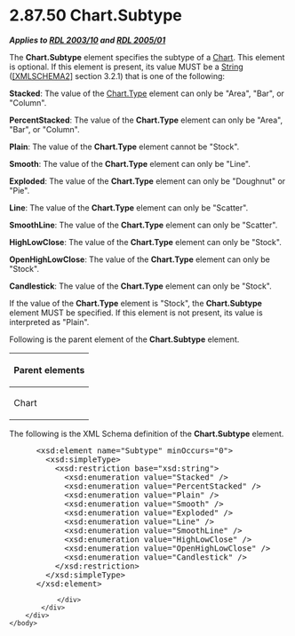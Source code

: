 <html dir="LTR" xmlns:mshelp="http://msdn.microsoft.com/mshelp" xmlns:ddue="http://ddue.schemas.microsoft.com/authoring/2003/5" xmlns:xlink="http://www.w3.org/1999/xlink" xmlns:tool="http://www.microsoft.com/tooltip">
    <head>
        <meta http-equiv="Content-Type" content="text/html; CHARSET=utf-8"></meta>
        <meta name="save" content="history"></meta>
        <title>2.87.50 Chart.Subtype</title>
        <xml>
            <mshelp:toctitle title="2.87.50 Chart.Subtype"></mshelp:toctitle>
            <mshelp:rltitle title="[MS-RDL]: Chart.Subtype"></mshelp:rltitle>
            <mshelp:keyword index="A" term="ad30a64a-072d-4e5f-b974-596b680efc53"></mshelp:keyword>
            <mshelp:attr name="DCSext.ContentType" value="open specification"></mshelp:attr>
            <mshelp:attr name="AssetID" value="ad30a64a-072d-4e5f-b974-596b680efc53"></mshelp:attr>
            <mshelp:attr name="TopicType" value="kbRef"></mshelp:attr>
            <mshelp:attr name="DCSext.Title" value="[MS-RDL]: Chart.Subtype" />
        </xml>
    </head>
    <body>
        <div id="header">
            <h1 class="heading">2.87.50 Chart.Subtype</h1>
        </div>
        <div id="mainSection">
            <div id="mainBody">
                <div id="allHistory" class="saveHistory"></div>
                <div id="sectionSection0" class="section" name="collapseableSection">
                    

<p><b><i>Applies to </i></b><a href="a7e2ad00-07c8-4f6d-80ab-3ad55df7b233.html"><b><i>RDL 2003/10</i></b></a><b>
<i>and </i></b><a href="3ebe2912-4958-4832-b391-cad1f5e13338.html"><b><i>RDL 2005/01</i></b></a></p>

<p>The <b>Chart.Subtype</b> element specifies the subtype of a <a href="b0ab5524-7eb2-47a7-a4d3-230f5c8c5526.html">Chart</a>. This element is
optional. If this element is present, its value MUST be a <a href="1ed81ef3-a683-45e3-aaad-bd2bbe71bc3d.html">String</a> (<a href="https://go.microsoft.com/fwlink/?LinkId=90610">[XMLSCHEMA2]</a> section
3.2.1) that is one of the following:</p>

<p><b>Stacked</b>: The value of the <a href="6d4404b0-081d-4cda-bcce-786181d740a6.html">Chart.Type</a> element can
only be &quot;Area&quot;, &quot;Bar&quot;, or &quot;Column&quot;.</p>

<p><b>PercentStacked</b>: The value of the <b>Chart.Type</b>
element can only be &quot;Area&quot;, &quot;Bar&quot;, or &quot;Column&quot;.</p>

<p><b>Plain</b>: The value of the <b>Chart.Type</b>
element cannot be &quot;Stock&quot;.</p>

<p><b>Smooth</b>: The value of the <b>Chart.Type</b>
element can only be &quot;Line&quot;.</p>

<p><b>Exploded</b>: The value of the <b>Chart.Type</b>
element can only be &quot;Doughnut&quot; or &quot;Pie&quot;.</p>

<p><b>Line</b>: The value of the <b>Chart.Type</b>
element can only be &quot;Scatter&quot;.</p>

<p><b>SmoothLine</b>: The value of the <b>Chart.Type</b>
element can only be &quot;Scatter&quot;.</p>

<p><b>HighLowClose</b>: The value of the <b>Chart.Type</b>
element can only be &quot;Stock&quot;.</p>

<p><b>OpenHighLowClose</b>: The value of the <b>Chart.Type</b>
element can only be &quot;Stock&quot;.</p>

<p><b>Candlestick</b>: The value of the <b>Chart.Type</b>
element can only be &quot;Stock&quot;.</p>

<p>If the value of the <b>Chart.Type</b> element is
&quot;Stock&quot;, the <b>Chart.Subtype</b> element MUST be specified. If this
element is not present, its value is interpreted as &quot;Plain&quot;.</p>

<p>Following is the parent element of the <b>Chart.Subtype</b>
element.</p>

<table>
 <thead>
  <tr>
   <th>
   <p>Parent elements</p>
   </th>
  </tr>
 </thead>
 <tr>
  <td>
  <p>Chart</p>
  </td>
 </tr>
</table>

<p>The following is the XML Schema definition of the <b>Chart.Subtype</b>
element.</p>

<dl>
<dd>
<div><pre> &lt;xsd:element name=&quot;Subtype&quot; minOccurs=&quot;0&quot;&gt;
   &lt;xsd:simpleType&gt;
     &lt;xsd:restriction base=&quot;xsd:string&quot;&gt;
       &lt;xsd:enumeration value=&quot;Stacked&quot; /&gt;
       &lt;xsd:enumeration value=&quot;PercentStacked&quot; /&gt;
       &lt;xsd:enumeration value=&quot;Plain&quot; /&gt;
       &lt;xsd:enumeration value=&quot;Smooth&quot; /&gt;
       &lt;xsd:enumeration value=&quot;Exploded&quot; /&gt;
       &lt;xsd:enumeration value=&quot;Line&quot; /&gt;
       &lt;xsd:enumeration value=&quot;SmoothLine&quot; /&gt;
       &lt;xsd:enumeration value=&quot;HighLowClose&quot; /&gt;
       &lt;xsd:enumeration value=&quot;OpenHighLowClose&quot; /&gt;
       &lt;xsd:enumeration value=&quot;Candlestick&quot; /&gt;
     &lt;/xsd:restriction&gt;
   &lt;/xsd:simpleType&gt;
 &lt;/xsd:element&gt;
</pre></div>
</dd></dl>


                </div>
            </div>
        </div>
    </body>
</html>